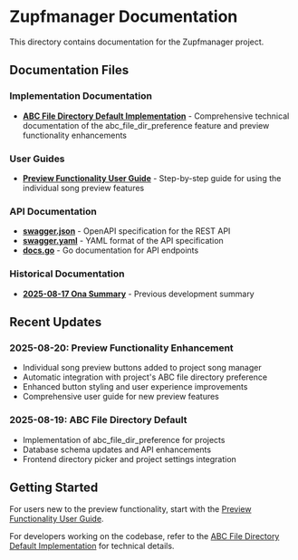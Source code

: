 # Zupfmanager Documentation

This directory contains documentation for the Zupfmanager project.

## Documentation Files

### Implementation Documentation
- **[ABC File Directory Default Implementation](20250819_194049_abc_file_dir_default_implementation.md)** - Comprehensive technical documentation of the abc_file_dir_preference feature and preview functionality enhancements

### User Guides
- **[Preview Functionality User Guide](user_guide_preview_functionality.md)** - Step-by-step guide for using the individual song preview features

### API Documentation
- **[swagger.json](swagger.json)** - OpenAPI specification for the REST API
- **[swagger.yaml](swagger.yaml)** - YAML format of the API specification
- **[docs.go](docs.go)** - Go documentation for API endpoints

### Historical Documentation
- **[2025-08-17 Ona Summary](2025-08-17_ona_summary.md)** - Previous development summary

## Recent Updates

### 2025-08-20: Preview Functionality Enhancement
- Individual song preview buttons added to project song manager
- Automatic integration with project's ABC file directory preference
- Enhanced button styling and user experience improvements
- Comprehensive user guide for new preview features

### 2025-08-19: ABC File Directory Default
- Implementation of abc_file_dir_preference for projects
- Database schema updates and API enhancements
- Frontend directory picker and project settings integration

## Getting Started

For users new to the preview functionality, start with the [Preview Functionality User Guide](user_guide_preview_functionality.md).

For developers working on the codebase, refer to the [ABC File Directory Default Implementation](20250819_194049_abc_file_dir_default_implementation.md) for technical details.

